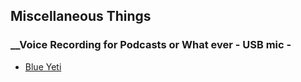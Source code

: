 ## Miscellaneous Things 

### __Voice Recording for Podcasts or What ever - USB mic - 

* [Blue Yeti](http://www.bluemic.com/yeti/ "Homepage")
